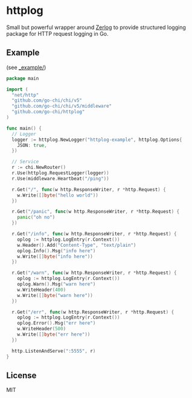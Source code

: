 # httplog

Small but powerful wrapper around [Zerlog](https://github.com/rs/zerolog) to provide structured logging package for HTTP request logging in Go.

## Example

(see [\_example/](./_example/main.go))

```go
package main

import (
  "net/http"
  "github.com/go-chi/chi/v5"
  "github.com/go-chi/chi/v5/middleware"
  "github.com/go-chi/httplog"
)

func main() {
  // Logger
  logger := httplog.NewLogger("httplog-example", httplog.Options{
    JSON: true,
  })

  // Service
  r := chi.NewRouter()
  r.Use(httplog.RequestLogger(logger))
  r.Use(middleware.Heartbeat("/ping"))

  r.Get("/", func(w http.ResponseWriter, r *http.Request) {
    w.Write([]byte("hello world"))
  })

  r.Get("/panic", func(w http.ResponseWriter, r *http.Request) {
    panic("oh no")
  })

  r.Get("/info", func(w http.ResponseWriter, r *http.Request) {
    oplog := httplog.LogEntry(r.Context())
    w.Header().Add("Content-Type", "text/plain")
    oplog.Info().Msg("info here")
    w.Write([]byte("info here"))
  })

  r.Get("/warn", func(w http.ResponseWriter, r *http.Request) {
    oplog := httplog.LogEntry(r.Context())
    oplog.Warn().Msg("warn here")
    w.WriteHeader(400)
    w.Write([]byte("warn here"))
  })

  r.Get("/err", func(w http.ResponseWriter, r *http.Request) {
    oplog := httplog.LogEntry(r.Context())
    oplog.Error().Msg("err here")
    w.WriteHeader(500)
    w.Write([]byte("err here"))
  })

  http.ListenAndServe(":5555", r)
}

```

## License

MIT
